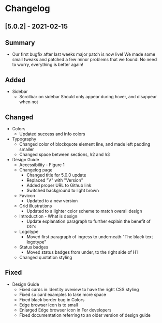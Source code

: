 # Changelog

## [5.0.2] - 2021-02-15 

## Summary
- Our first bugfix after last weeks major patch is now live! We made some small tweaks and patched a few minor problems that we found. No need to worry, everything is better again!

## Added
- Sidebar
  - Scrollbar on sidebar Should only appear during hover, and disappear when not

## Changed
- Colors
  - Updated success and info colors
- Typography
  - Changed color of blockquote element line, and made left padding smaller
  - Changed space between sections, h2 and h3
- Design Guide
  - Accessibility - Figure 1
  - Changelog page
    - Changed title for 5.0.0 update
    - Replaced "V" with "Version"
    - Added proper URL to Github link
    - Switched background to light brown
  - Favicon
    - Updated to a new version
  - Grid illustrations
    - Updated to a lighter color scheme to match overall design
  - Introduction - What is design
    - Update explanation paragraph to further explain the benefit of DG's
  - Logotype
    - Moved first paragraph of ingress to underneath "The black text logotype"
  - Status badges 
    - Moved status badges from under, to the right side of H1
  - Changed quotation styling

## Fixed
- Design Guide
  - Fixed cards in Identity oveview to have the right CSS styling
  - Fixed so card examples to take more space
  - Fixed black border bug in Colors 
  - Edge browser icon is to small
  - Enlarged Edge browser icon in For developers
  - Fixed documentation referring to an older version of design guide 
